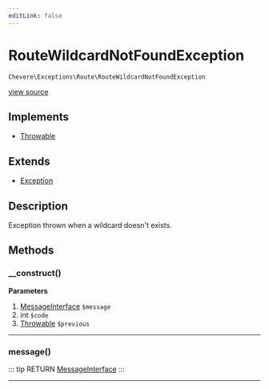 ```yaml
---
editLink: false
---
```


# RouteWildcardNotFoundException

`Chevere\Exceptions\Route\RouteWildcardNotFoundException`

[view source](https://github.com/chevere/chevere/blob/master/exceptions/Route/RouteWildcardNotFoundException.php)

## Implements

- [Throwable](https://www.php.net/manual/class.throwable)

## Extends

- [Exception](../Core/Exception.md)

## Description

Exception thrown when a wildcard doesn't exists.

## Methods

### __construct()

**Parameters**

1. [MessageInterface](../../Interfaces/Message/MessageInterface.md) `$message`
2. int `$code`
3. [Throwable](https://www.php.net/manual/class.throwable) `$previous`

---

### message()

::: tip RETURN
[MessageInterface](../../Interfaces/Message/MessageInterface.md)
:::

---

